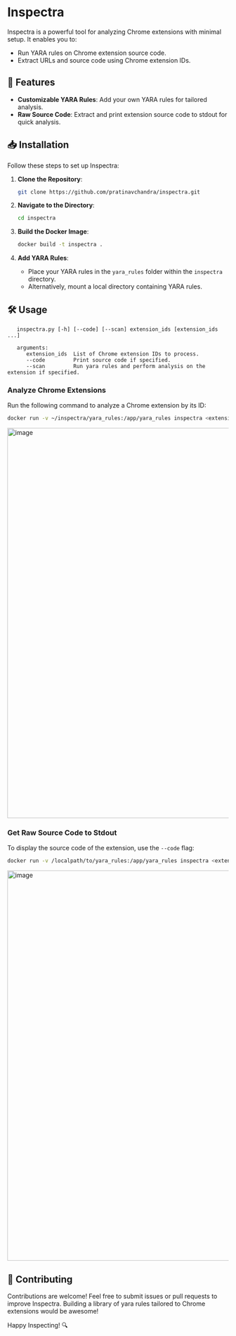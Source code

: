 # Inspectra

Inspectra is a powerful tool for analyzing Chrome extensions with minimal setup. It enables you to:

- Run YARA rules on Chrome extension source code.
- Extract URLs and source code using Chrome extension IDs.


## 🚀 Features
- **Customizable YARA Rules**: Add your own YARA rules for tailored analysis.
- **Raw Source Code**: Extract and print extension source code to stdout for quick analysis.


## 📥 Installation

Follow these steps to set up Inspectra:

1. **Clone the Repository**:
   ```bash
   git clone https://github.com/pratinavchandra/inspectra.git
   ```

2. **Navigate to the Directory**:
   ```bash
   cd inspectra
   ```

3. **Build the Docker Image**:
   ```bash
   docker build -t inspectra .
   ```

4. **Add YARA Rules**:
   - Place your YARA rules in the `yara_rules` folder within the `inspectra` directory.
   - Alternatively, mount a local directory containing YARA rules.


## 🛠️ Usage
```
   inspectra.py [-h] [--code] [--scan] extension_ids [extension_ids ...]

   arguments:
      extension_ids  List of Chrome extension IDs to process.
      --code         Print source code if specified.
      --scan         Run yara rules and perform analysis on the extension if specified.
   ```
### Analyze Chrome Extensions
Run the following command to analyze a Chrome extension by its ID:
```bash
docker run -v ~/inspectra/yara_rules:/app/yara_rules inspectra <extension ID> --scan
```

<img width="887" alt="image" src="https://github.com/user-attachments/assets/8aae0d04-2477-4150-8225-2618b356a6a3" />


### Get Raw Source Code to Stdout
To display the source code of the extension, use the `--code` flag:
```bash
docker run -v /localpath/to/yara_rules:/app/yara_rules inspectra <extension ID> --code
```

<img width="887" alt="image" src="https://github.com/user-attachments/assets/d601c473-8172-4c64-b3d0-476116c68263" />


## 🤝 Contributing
Contributions are welcome! Feel free to submit issues or pull requests to improve Inspectra.
Building a library of yara rules tailored to Chrome extensions would be awesome!

Happy Inspecting! 🔍
